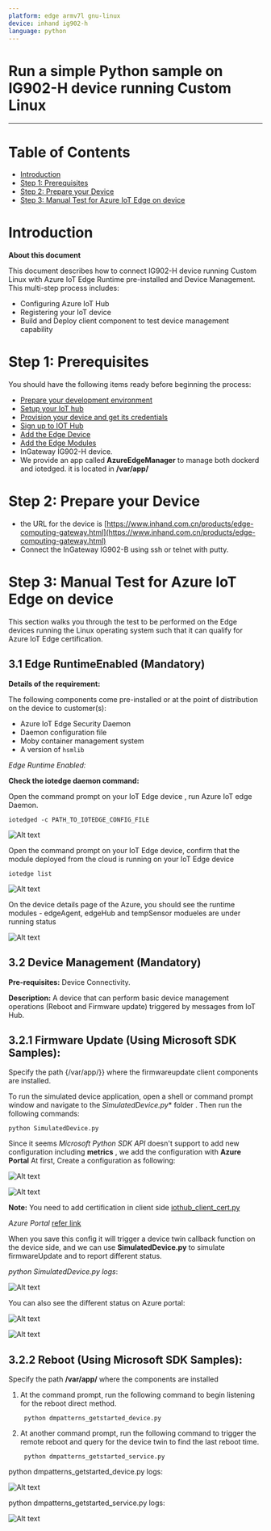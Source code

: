```yaml
---
platform: edge armv7l gnu-linux
device: inhand ig902-h
language: python 
---
```


Run a simple Python sample on IG902-H device running Custom Linux
===
---

# Table of Contents

-   [Introduction](#Introduction)
-   [Step 1: Prerequisites](#Prerequisites)
-   [Step 2: Prepare your Device](#PrepareDevice)
-   [Step 3: Manual Test for Azure IoT Edge on device](#Manual)

<a name="Introduction"></a>
# Introduction

**About this document**

This document describes how to connect IG902-H device running Custom Linux with Azure IoT Edge Runtime pre-installed and Device Management. This multi-step process includes:

-   Configuring Azure IoT Hub
-   Registering your IoT device
-   Build and Deploy client component to test device management capability 

<a name="Prerequisites"></a>
# Step 1: Prerequisites

You should have the following items ready before beginning the process:

-   [Prepare your development environment][setup-devbox-linux]
-   [Setup your IoT hub](https://account.windowsazure.com/signup?offer=ms-azr-0044p)
-   [Provision your device and get its credentials][lnk-manage-iot-hub]
-   [Sign up to IOT Hub](https://account.windowsazure.com/signup?offer=ms-azr-0044p)
-   [Add the Edge Device](https://docs.microsoft.com/en-us/azure/iot-edge/quickstart-linux)
-   [Add the Edge Modules](https://docs.microsoft.com/en-us/azure/iot-edge/quickstart-linux#deploy-a-module)
-   InGateway IG902-H device.
-   We provide an app called **AzureEdgeManager** to manage both dockerd and iotedged. it is located in **/var/app/**

<a name="PrepareDevice"></a>
# Step 2: Prepare your Device

-  the URL for the device is [https://www.inhand.com.cn/products/edge-computing-gateway.html](https://www.inhand.com.cn/products/edge-computing-gateway.html)
-  Connect the InGateway IG902-B using ssh or telnet with putty.

<a name="Manual"></a>
# Step 3: Manual Test for Azure IoT Edge on device

This section walks you through the test to be performed on the Edge devices running the Linux operating system such that it can qualify for Azure IoT Edge certification.

## 3.1 Edge RuntimeEnabled (Mandatory)

**Details of the requirement:**

The following components come pre-installed or at the point of distribution on the device to customer(s):

-   Azure IoT Edge Security Daemon
-   Daemon configuration file
-   Moby container management system
-   A version of `hsmlib` 

*Edge Runtime Enabled:*

**Check the iotedge daemon command:** 

Open the command prompt on your IoT Edge device , run Azure IoT edge Daemon.

    iotedged -c PATH_TO_IOTEDGE_CONFIG_FILE

 ![Alt text](./media/ig902-h/1546485215340.png)

Open the command prompt on your IoT Edge device, confirm that the module deployed from the cloud is running on your IoT Edge device

    iotedge list

 ![Alt text](./media/ig902-h/1546485413391.png)

On the device details page of the Azure, you should see the runtime modules - edgeAgent, edgeHub and tempSensor modueles are under running status

 ![Alt text](./media/ig902-h/1546485766101.png)


## 3.2 Device Management (Mandatory)

**Pre-requisites:** Device Connectivity.

**Description:** A device that can perform basic device management operations (Reboot and Firmware update) triggered by messages from IoT Hub.

## 3.2.1 Firmware Update (Using Microsoft SDK Samples):

Specify the path {/var/app/}} where the firmwareupdate client components are installed.

To run the simulated device application, open a shell or command prompt window and navigate to the *SimulatedDevice.py** folder . Then run the following commands:

    python SimulatedDevice.py 
 
Since it seems *Microsoft Python SDK API* doesn't support to add new configuration including **metrics**  , we add the configuration with **Azure Portal**
At first,  Create a configuration as following:

![Alt text](./media/ig902-h/1548056859053.png)

![Alt text](./media/ig902-h/1548056748948.png)

**Note:** You need to add certification in client side [iothub\_client\_cert.py](https://github.com/Azure/azure-iot-sdk-python/blob/master/device/samples/iothub_client_cert.py)

*Azure Portal* [refer link](https://docs.microsoft.com/en-us/azure/iot-hub/iot-hub-auto-device-config)
 
When you save this config it will trigger  a device twin callback function on the device side, and we can use **SimulatedDevice.py** to simulate firmwareUpdate and to report different status.

*python SimulatedDevice.py logs*:

![Alt text](./media/ig902-h/1548056503523.png)

You can also see the different status on Azure portal:

![Alt text](./media/ig902-h/1548056667668.png)

![Alt text](./media/ig902-h/1548056613160.png)

## 3.2.2  Reboot (Using Microsoft SDK Samples):
Specify the path **/var/app/** where the components are installed 

1. At the command prompt, run the following command to begin listening for the reboot direct method.

	    python dmpatterns_getstarted_device.py

2. At another command prompt, run the following command to trigger the remote reboot and query for the device twin to find the last reboot time.

	    python dmpatterns_getstarted_service.py 

python dmpatterns_getstarted_device.py  logs:

![Alt text](./media/ig902-h/1546931472580.png)

python dmpatterns_getstarted_service.py logs:

![Alt text](./media/ig902-h/1546931606444.png)

  
[setup-devbox-linux]: https://github.com/Azure/azure-iot-sdk-c/blob/master/doc/devbox_setup.md
[lnk-setup-iot-hub]: ../setup_iothub.md
[lnk-manage-iot-hub]: ../manage_iot_hub.md